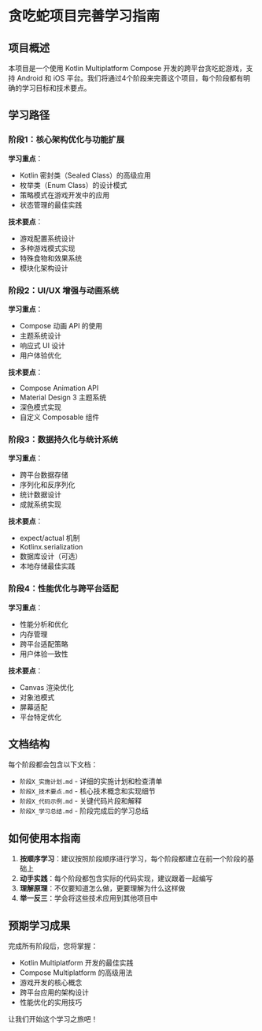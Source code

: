 # 贪吃蛇项目完善学习指南

## 项目概述

本项目是一个使用 Kotlin Multiplatform Compose 开发的跨平台贪吃蛇游戏，支持 Android 和 iOS 平台。我们将通过4个阶段来完善这个项目，每个阶段都有明确的学习目标和技术要点。

## 学习路径

### 阶段1：核心架构优化与功能扩展
**学习重点**：
- Kotlin 密封类（Sealed Class）的高级应用
- 枚举类（Enum Class）的设计模式
- 策略模式在游戏开发中的应用
- 状态管理的最佳实践

**技术要点**：
- 游戏配置系统设计
- 多种游戏模式实现
- 特殊食物和效果系统
- 模块化架构设计

### 阶段2：UI/UX 增强与动画系统
**学习重点**：
- Compose 动画 API 的使用
- 主题系统设计
- 响应式 UI 设计
- 用户体验优化

**技术要点**：
- Compose Animation API
- Material Design 3 主题系统
- 深色模式实现
- 自定义 Composable 组件

### 阶段3：数据持久化与统计系统
**学习重点**：
- 跨平台数据存储
- 序列化和反序列化
- 统计数据设计
- 成就系统实现

**技术要点**：
- expect/actual 机制
- Kotlinx.serialization
- 数据库设计（可选）
- 本地存储最佳实践

### 阶段4：性能优化与跨平台适配
**学习重点**：
- 性能分析和优化
- 内存管理
- 跨平台适配策略
- 用户体验一致性

**技术要点**：
- Canvas 渲染优化
- 对象池模式
- 屏幕适配
- 平台特定优化

## 文档结构

每个阶段都会包含以下文档：
- `阶段X_实施计划.md` - 详细的实施计划和检查清单
- `阶段X_技术要点.md` - 核心技术概念和实现细节
- `阶段X_代码示例.md` - 关键代码片段和解释
- `阶段X_学习总结.md` - 阶段完成后的学习总结

## 如何使用本指南

1. **按顺序学习**：建议按照阶段顺序进行学习，每个阶段都建立在前一个阶段的基础上
2. **动手实践**：每个阶段都包含实际的代码实现，建议跟着一起编写
3. **理解原理**：不仅要知道怎么做，更要理解为什么这样做
4. **举一反三**：学会将这些技术应用到其他项目中

## 预期学习成果

完成所有阶段后，您将掌握：
- Kotlin Multiplatform 开发的最佳实践
- Compose Multiplatform 的高级用法
- 游戏开发的核心概念
- 跨平台应用的架构设计
- 性能优化的实用技巧

让我们开始这个学习之旅吧！